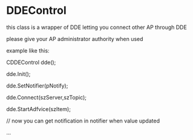 # DDEControl

this class is a wrapper of DDE letting you connect other AP through DDE

please give your AP administrator authority when used

example like this:


CDDEControl dde();

dde.Init();

dde.SetNotifier(pNotify);

dde.Connect(szServer,szTopic);

dde.StartAdfvice(szItem);


// now you can get notification in notifier when value updated

...
